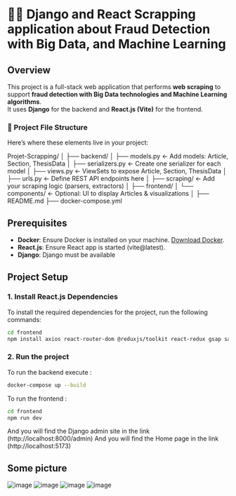 # 🕵️‍♂️ Django and React Scrapping application  about Fraud Detection with Big Data, and Machine Learning

## Overview
This project is a full-stack web application that performs **web scraping** to support **fraud detection with Big Data technologies and Machine Learning algorithms**.  
It uses **Django** for the backend and **React.js (Vite)** for the frontend.

### 📁 Project File Structure

Here’s where these elements live in your project:

Projet-Scrapping/
│
├── backend/
│ ├── models.py ← Add models: Article, Section, ThesisData
│ ├── serializers.py ← Create one serializer for each model
│ ├── views.py ← ViewSets to expose Article, Section, ThesisData
│ ├── urls.py ← Define REST API endpoints here
│ ├── scraping/ ← Add your scraping logic (parsers, extractors)
│
├── frontend/
│ └── components/ ← Optional: UI to display Articles & visualizations
│
├── README.md
├── docker-compose.yml

## Prerequisites

- **Docker**: Ensure Docker is installed on your machine. [Download Docker](https://www.docker.com/get-started).
- **React.js**: Ensure React app is started (vite@latest).
- **Django**: Django must be available

## Project Setup

### 1. Install React.js Dependencies

To install the required dependencies for the project, run the following commands:

```bash
cd frontend
npm install axios react-router-dom @reduxjs/toolkit react-redux gsap sass swiper vite-plugin-svgr react-chartjs-2 chart.js @gsap/react
```

### 2. Run the project
To run the backend execute :
```bash
docker-compose up --build
```
To run the frontend :
```bash
cd frontend
npm run dev
```

And you will find the Django admin site in the link (http://localhost:8000/admin)
And you will find the Home page in the link (http://localhost:5173)

## Some picture 
![image](https://github.com/user-attachments/assets/821bd428-793e-4325-a336-a1e18ea2baef)
![image](https://github.com/user-attachments/assets/919f5d86-ceb5-46b9-9501-516c2f98ad52)
![image](https://github.com/user-attachments/assets/59301f6f-04af-4f0d-b5ac-9346a6129bea)
![image](https://github.com/user-attachments/assets/76552135-939e-475c-ab4c-e29b922aea4c)

